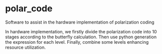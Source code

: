 # polar_code
Software to assist in the hardware implementation of polarization coding

In hardware implementation, we firstly divide the polarization code into 10 stages according to the butterfly calculation. Then use python generation the expression for each level. Finally, combine some levels enhancing resource utilization.
